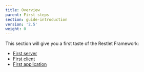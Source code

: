 ```yaml
---
title: Overview
parent: First steps
section: guide-introduction
version: '2.5'
weight: 0
---
```

This section will give you a first taste of the Restlet Framework:

- [First server](./first-server "First server")
- [First client](./first-client "First client")
- [First application](./first-application "First application")
